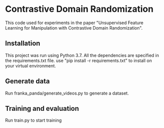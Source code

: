 # Contrastive Domain Randomization

This code used for experiments in the paper "Unsupervised Feature Learning for Manipulation with Contrastive Domain Randomization".



## Installation

This project was run using Python 3.7. All the dependencies are specified in the requirements.txt file. use "pip install -r requirements.txt" to install on your virtual environment.


## Generate data

Run franka_panda/generate_videos.py to generate a dataset.


## Training and evaluation

Run train.py to start training

